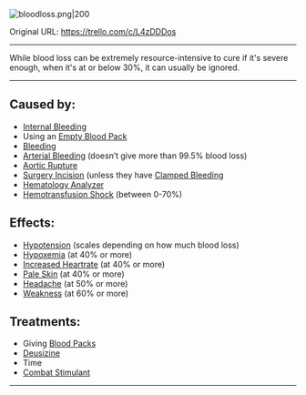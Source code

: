 ![bloodloss.png\|200](/Blood/Blood%20Loss%20-%20Attachments/6718845db30472d958dd7b1f.png)

Original URL: https://trello.com/c/L4zDDDos

---

While blood loss can be extremely resource-intensive to cure if it's severe enough, when it's at or below 30%, it can usually be ignored.

---

## Caused by:

- [Internal Bleeding](../Torso/Internal%20Bleeding.md)
- Using an [Empty Blood Pack](../Items/Empty%20Blood%20Pack.md)
- [Bleeding](../Any%20bodypart/Bleeding.md)
- [Arterial Bleeding](../Extremities/Arterial%20Bleeding.md) (doesn’t give more than 99.5% blood loss)
- [Aortic Rupture](../Torso/Aortic%20Rupture.md)
- [Surgery Incision](../Surgery/Surgery%20Incision.md) (unless they have [Clamped Bleeding](../Surgery/Clamped%20Bleeding.md)
- [Hematology Analyzer](../Items/Hematology%20Analyzer.md)
- [Hemotransfusion Shock](Hemotransfusion%20Shock.md) (between 0-70%)

## Effects:

- [Hypotension](Hypotension.md) (scales depending on how much blood loss)
- [Hypoxemia](Hypoxemia.md) (at 40% or more)
- [Increased Heartrate](../Symptoms/Increased%20Heartrate.md) (at 40% or more)
- [Pale Skin](../Symptoms/Pale%20Skin.md) (at 40% or more)
- [Headache](../Symptoms/Headache.md) (at 50% or more)
- [Weakness](../Symptoms/Weakness.md) (at 60% or more)

## Treatments:

- Giving [Blood Packs](../Items/Blood%20Packs.md)
- [Deusizine](../Items/Deusizine.md)
- Time
- [Combat Stimulant](../Items/Combat%20Stimulant.md)

---


